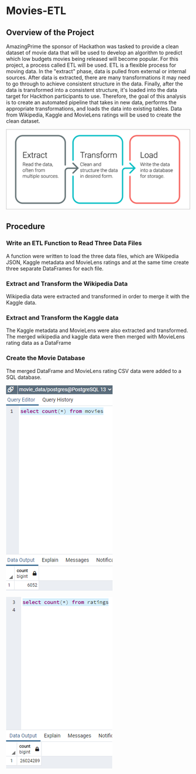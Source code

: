 # Movies-ETL

## Overview of the Project
AmazingPrime the sponsor of Hackathon was tasked to provide a clean dataset of movie data that will be used to develop an algorithm to predict which low budgets movies being released will become popular. For this project, a process called ETL will be used. ETL is a flexible process for moving data. In the "extract" phase, data is pulled from external or internal sources. After data is extracted, there are many transformations it may need to go through to achieve consistent structure in the data. Finally, after the data is transformed into a consistent structure, it's loaded into the data target for Hackthon participants to use. Therefore, the goal of this analysis is to create an automated pipeline that takes in new data, performs the appropriate transformations, and loads the data into existing tables. Data from Wikipedia, Kaggle and MovieLens ratings will be used to create the clean dataset. 

![ETL Snapshot](https://github.com/kntln/Movies-ETL/blob/main/Resources/ETL.png)

## Procedure

### Write an ETL Function to Read Three Data Files
A function were written to load the three data files, which are Wikipedia JSON, Kaggle metadata and MovieLens ratings and at the same time create three separate DataFrames for each file. 

### Extract and Transform the Wikipedia Data
Wikipedia data were extracted and transformed in order to merge it with the Kaggle data.

### Extract and Transform the Kaggle data
The Kaggle metadata and MovieLens were also extracted and transformed. The merged wikipedia and kaggle data were then merged with MovieLens rating data as a DataFrame

### Create the Movie Database
The merged DataFrame and MovieLens rating CSV data were added to a SQL database. 

![Movies DF Snapshot](https://github.com/kntln/Movies-ETL/blob/main/Resources/movies_query.png)

![Ratings Snapshot](https://github.com/kntln/Movies-ETL/blob/main/Resources/ratings_query.png)
